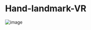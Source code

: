 # Hand-landmark-VR

![image](https://github.com/user-attachments/assets/acdca82b-858e-45d7-a6ac-0d1f517b8fce)

